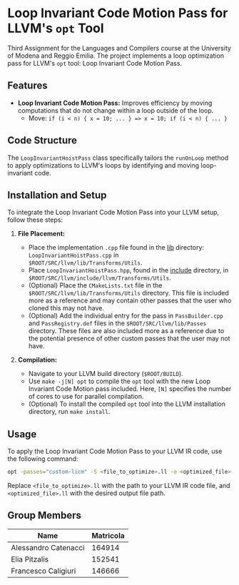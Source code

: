 # Loop Invariant Code Motion Pass for LLVM's `opt` Tool

Third Assignment for the Languages and Compilers course at the University of Modena and Reggio Emilia. The project implements a loop optimization pass for LLVM's `opt` tool: Loop Invariant Code Motion Pass.

## Features

- **Loop Invariant Code Motion Pass:** Improves efficiency by moving computations that do not change within a loop outside of the loop.
  - Move: `if (i < n) { x = 10; ... } => x = 10; if (i < n) { ... }`

## Code Structure

The `LoopInvariantHoistPass` class specifically tailors the `runOnLoop` method to apply optimizations to LLVM's loops by identifying and moving loop-invariant code.

## Installation and Setup

To integrate the Loop Invariant Code Motion Pass into your LLVM setup, follow these steps:

1. **File Placement:**
   - Place the implementation `.cpp` file found in the [lib](lib) directory: `LoopInvariantHoistPass.cpp` in `$ROOT/SRC/llvm/lib/Transforms/Utils`.
   - Place `LoopInvariantHoistPass.hpp`, found in the [include](include) directory, in `$ROOT/SRC/llvm/include/llvm/Transforms/Utils`.
   - (Optional) Place the `CMakeLists.txt` file in the `$ROOT/SRC/llvm/lib/Transforms/Utils` directory. This file is included more as a reference and may contain other passes that the user who cloned this may not have.
   - (Optional) Add the individual entry for the pass in `PassBuilder.cpp` and `PassRegistry.def` files in the `$ROOT/SRC/llvm/lib/Passes` directory. These files are also included more as a reference due to the potential presence of other custom passes that the user may not have.

2. **Compilation:**
   - Navigate to your LLVM build directory (`$ROOT/BUILD`).
   - Use `make -j[N] opt` to compile the `opt` tool with the new Loop Invariant Code Motion pass included. Here, `[N]` specifies the number of cores to use for parallel compilation.
   - (Optional) To install the compiled `opt` tool into the LLVM installation directory, run `make install`.

## Usage

To apply the Loop Invariant Code Motion Pass to your LLVM IR code, use the following command:

```bash
opt -passes="custom-licm" -S <file_to_optimize>.ll -o <optimized_file>.ll
```

Replace `<file_to_optimize>.ll` with the path to your LLVM IR code file, and `<optimized_file>.ll` with the desired output file path.

## Group Members
| Name  | Matricola |
|-------|-----------|
|Alessandro Catenacci | 164914 |
|Elia Pitzalis | 152541 |
|Francesco Caligiuri | 146666 |